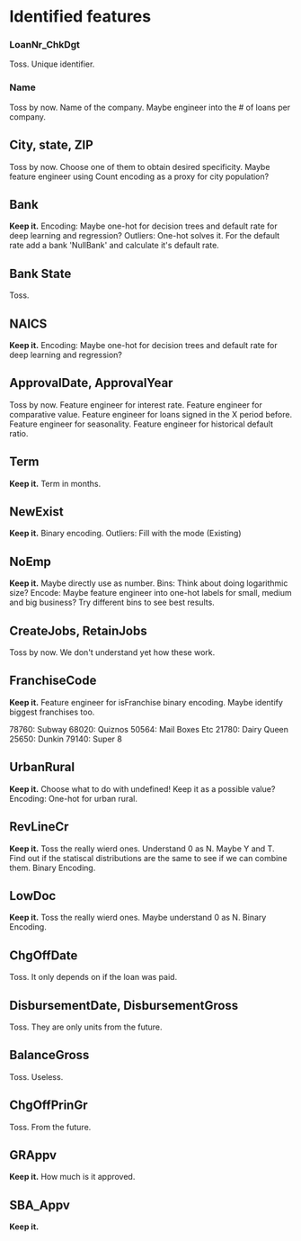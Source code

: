# Identified features

### LoanNr_ChkDgt
Toss.
Unique identifier. 

### Name
Toss by now.
Name of the company. Maybe engineer into the # of loans per company. 

## City, state, ZIP
Toss by now.
Choose one of them to obtain desired specificity.
Maybe feature engineer using Count encoding as a proxy for city population?

## Bank
**Keep it.**
Encoding: Maybe one-hot for decision trees and default rate for deep learning and regression?
Outliers: One-hot solves it. For the default rate add a bank 'NullBank' and calculate it's default rate.

## Bank State
Toss.

## NAICS
**Keep it.**
Encoding: Maybe one-hot for decision trees and default rate for deep learning and regression?


## ApprovalDate, ApprovalYear
Toss by now.
Feature engineer for interest rate.
Feature engineer for comparative value.
Feature engineer for loans signed in the X period before.
Feature engineer for seasonality.
Feature engineer for historical default ratio.

## Term
**Keep it.**
Term in months.

## NewExist
**Keep it.**
Binary encoding.
Outliers: Fill with the mode (Existing)

## NoEmp
**Keep it.**
Maybe directly use as number.
Bins: Think about doing logarithmic size?
    Encode: 
Maybe feature engineer into one-hot labels for small, medium and big business? Try different bins to see best results.

## CreateJobs, RetainJobs
Toss by now.
We don't understand yet how these work.

## FranchiseCode
**Keep it.**
Feature engineer for isFranchise binary encoding.
Maybe identify biggest franchises too.

78760: Subway
68020: Quiznos
50564: Mail Boxes Etc
21780: Dairy Queen
25650: Dunkin
79140: Super 8

## UrbanRural
**Keep it.**
Choose what to do with undefined! Keep it as a possible value?
Encoding: One-hot for urban rural.

## RevLineCr
**Keep it.**
Toss the really wierd ones. 
Understand 0 as N. Maybe Y and T.
Find out if the statiscal distributions are the same to see if we can combine them.
Binary Encoding.

## LowDoc
**Keep it.**
Toss the really wierd ones.
Maybe understand 0 as N.
Binary Encoding.

## ChgOffDate
Toss.
It only depends on if the loan was paid.

## DisbursementDate, DisbursementGross
Toss.
They are only units from the future.

## BalanceGross
Toss.
Useless.

## ChgOffPrinGr
Toss.
From the future.

## GRAppv
**Keep it.**
How much is it approved. 

## SBA_Appv
**Keep it.**








